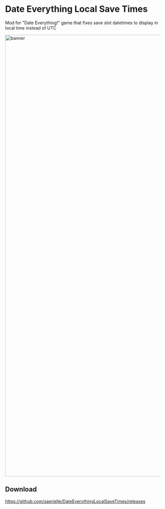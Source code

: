 # Date Everything Local Save Times
Mod for "Date Everything!" game that fixes save slot datetimes to display in local time instead of UTC

<img width="2556" height="1434" alt="banner" src="https://github.com/user-attachments/assets/bdbda0d7-ea60-4711-b36b-47785037f892" />

## Download
https://github.com/saerielle/DateEverythingLocalSaveTimes/releases
